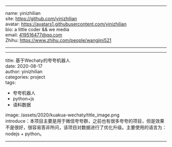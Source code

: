
---
name: yinizhilian<br>
site: <https://github.com/yinizhilian><br>
avatar: <https://avatars1.githubusercontent.com/yinizhilian><br>
bio: a little coder && we media<br>
email: 419516477@qq.com<br>
Zhihu: <https://www.zhihu.com/people/wangjini521><br>

---

---
title: 基于Wechaty的夸夸机器人<br>
date: 2020-08-17<br>
author: yinizhilian<br>
categories: project<br>
tags:<br>
  -  夸夸机器人<br>
  -  python+js<br>
  -  语料数据<br>

image: /assets/2020/kuakua-wechaty/title_image.png<br>
introduce：本项目主要是用于微信夸夸群，之前也有很多夸夸的项目，但是效果不是很好，很容易答非所问，该项目对数据进行了优化升级。主要使用的语言为：nodejs + python。

---
